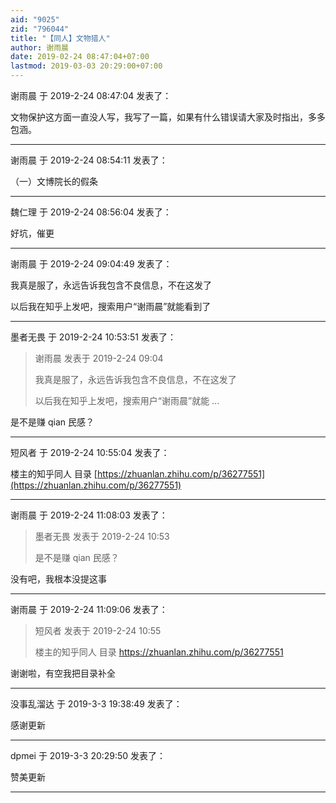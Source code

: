 ```yaml
---
aid: "9025"
zid: "796044"
title: "【同人】文物猎人"
author: 谢雨晨
date: 2019-02-24 08:47:04+07:00
lastmod: 2019-03-03 20:29:00+07:00
---
```


谢雨晨 于 2019-2-24 08:47:04 发表了：

文物保护这方面一直没人写，我写了一篇，如果有什么错误请大家及时指出，多多包涵。

---

谢雨晨 于 2019-2-24 08:54:11 发表了：

（一）文博院长的假条

---

魏仁理 于 2019-2-24 08:56:04 发表了：

好坑，催更

---

谢雨晨 于 2019-2-24 09:04:49 发表了：

我真是服了，永远告诉我包含不良信息，不在这发了

以后我在知乎上发吧，搜索用户“谢雨晨”就能看到了

---

墨者无畏 于 2019-2-24 10:53:51 发表了：

> 谢雨晨 发表于 2019-2-24 09:04
>
> 我真是服了，永远告诉我包含不良信息，不在这发了
>
> 以后我在知乎上发吧，搜索用户“谢雨晨”就能 ...

是不是赚 qian 民感？

---

短风者 于 2019-2-24 10:55:04 发表了：

楼主的知乎同人 目录 [https://zhuanlan.zhihu.com/p/36277551](https://zhuanlan.zhihu.com/p/36277551)

---

谢雨晨 于 2019-2-24 11:08:03 发表了：

> 墨者无畏 发表于 2019-2-24 10:53
>
> 是不是赚 qian 民感？

没有吧，我根本没提这事

---

谢雨晨 于 2019-2-24 11:09:06 发表了：

> 短风者 发表于 2019-2-24 10:55
>
> 楼主的知乎同人 目录 https://zhuanlan.zhihu.com/p/36277551

谢谢啦，有空我把目录补全

---

没事乱溜达 于 2019-3-3 19:38:49 发表了：

感谢更新

---

dpmei 于 2019-3-3 20:29:50 发表了：

赞美更新

---
